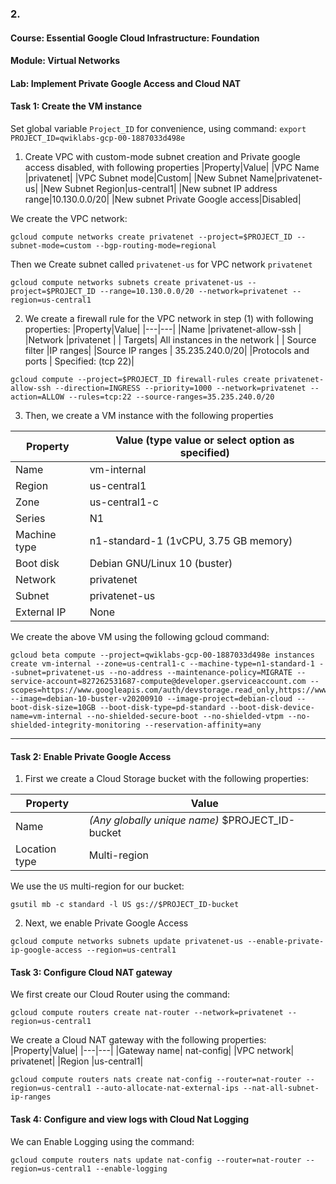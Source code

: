 ### 2. 
#### Course: Essential Google Cloud Infrastructure: Foundation
#### Module: Virtual Networks
#### Lab: Implement Private Google Access and Cloud NAT

#### Task 1: Create the VM instance

Set global variable `Project_ID` for convenience, using command: `export PROJECT_ID=qwiklabs-gcp-00-1887033d498e`

1. Create VPC with custom-mode subnet creation and Private google access disabled, with following properties
|Property|Value|
|VPC Name |privatenet|
|VPC Subnet mode|Custom|
|New Subnet Name|privatenet-us|
|New Subnet Region|us-central1|
|New subnet IP address range|10.130.0.0/20|
|New subnet Private Google access|Disabled|

We create the VPC network:
```
gcloud compute networks create privatenet --project=$PROJECT_ID --subnet-mode=custom --bgp-routing-mode=regional
```
Then we Create subnet called `privatenet-us` for VPC network `privatenet`
```
gcloud compute networks subnets create privatenet-us --project=$PROJECT_ID --range=10.130.0.0/20 --network=privatenet --region=us-central1
```

2. We create a firewall rule for the VPC network in step (1) with following properties:
|Property|Value|
|---|---|
|Name |privatenet-allow-ssh |
|Network |privatenet |
| Targets|	All instances in the network |
| Source filter	|IP ranges|
|Source IP ranges	 | 35.235.240.0/20|
|Protocols and ports | Specified: (tcp 22)|

```
gcloud compute --project=$PROJECT_ID firewall-rules create privatenet-allow-ssh --direction=INGRESS --priority=1000 --network=privatenet --action=ALLOW --rules=tcp:22 --source-ranges=35.235.240.0/20
```


3. Then, we create a VM instance with the following properties

|Property|	Value (type value or select option as specified)|
|---|---|
|Name	|vm-internal|
|Region|	us-central1|
|Zone|	us-central1-c|
|Series|	N1|
|Machine type|	n1-standard-1 (1vCPU, 3.75 GB memory)|
|Boot disk|	Debian GNU/Linux 10 (buster)|
|Network|privatenet|
|Subnet|privatenet-us|
|External IP|None|

We create the above VM using the following gcloud command:
```
gcloud beta compute --project=qwiklabs-gcp-00-1887033d498e instances create vm-internal --zone=us-central1-c --machine-type=n1-standard-1 --subnet=privatenet-us --no-address --maintenance-policy=MIGRATE --service-account=827262531687-compute@developer.gserviceaccount.com --scopes=https://www.googleapis.com/auth/devstorage.read_only,https://www.googleapis.com/auth/logging.write,https://www.googleapis.com/auth/monitoring.write,https://www.googleapis.com/auth/servicecontrol,https://www.googleapis.com/auth/service.management.readonly,https://www.googleapis.com/auth/trace.append --image=debian-10-buster-v20200910 --image-project=debian-cloud --boot-disk-size=10GB --boot-disk-type=pd-standard --boot-disk-device-name=vm-internal --no-shielded-secure-boot --no-shielded-vtpm --no-shielded-integrity-monitoring --reservation-affinity=any
```

****




#### Task 2: Enable Private Google Access

1. First we create a Cloud Storage bucket with the following properties:

|Property|Value|
|---|---|
|Name|*(Any globally unique name)* $PROJECT_ID-bucket|
|Location type|Multi-region|

We use the `US` multi-region for our bucket:
```
gsutil mb -c standard -l US gs://$PROJECT_ID-bucket
```

2. Next, we enable Private Google Access
```
gcloud compute networks subnets update privatenet-us --enable-private-ip-google-access --region=us-central1
```



#### Task 3: Configure Cloud NAT gateway

We first create our Cloud Router using the command:
```
gcloud compute routers create nat-router --network=privatenet --region=us-central1
```

We create a Cloud NAT gateway with the following properties:
|Property|Value|
|---|---|
|Gateway name|	nat-config|
|VPC network|	privatenet|
|Region	|us-central1|

```
gcloud compute routers nats create nat-config --router=nat-router --region=us-central1 --auto-allocate-nat-external-ips --nat-all-subnet-ip-ranges
```


#### Task 4: Configure and view logs with Cloud Nat Logging

We can Enable Logging using the command:

```
gcloud compute routers nats update nat-config --router=nat-router --region=us-central1 --enable-logging
```
